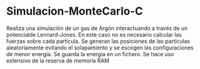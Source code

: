 # Simulacion-MonteCarlo-C
Realiza una simulación de un gas de Argón interactuando a través de un potencialde Lennard-Jones. En este caso no es necesario calcular las fuerzas sobre cada partícula.
Se generan las posiciones de las partículas aleatoriamente evitando el solapamiento y se escogen las configuraciones de menor energía. Se guarda la energía en un fichero.
Se hace uso extensivo de la reserva de memoria RAM
